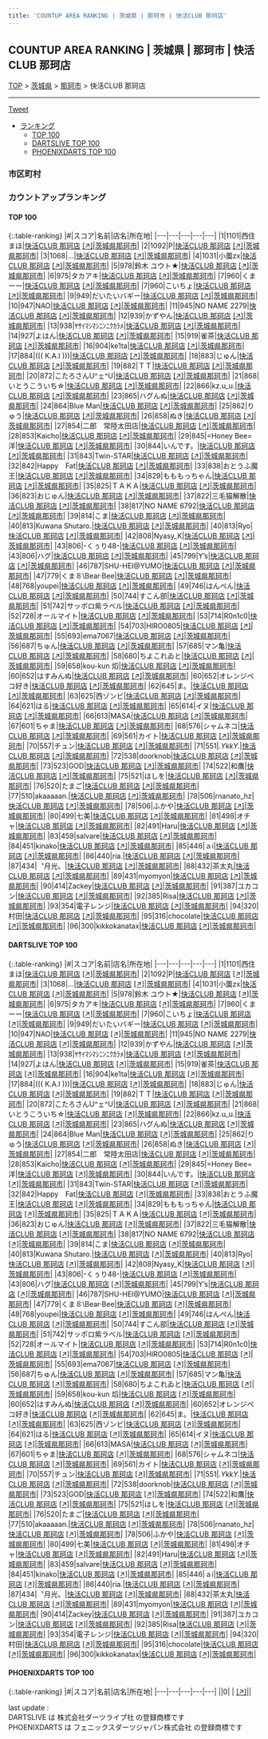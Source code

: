 ```yaml
---
title: 'COUNTUP AREA RANKING | 茨城県 | 那珂市 | 快活CLUB 那珂店'
---
```

## COUNTUP AREA RANKING | 茨城県 | 那珂市 | 快活CLUB 那珂店

[TOP](/darts/rank/) > [茨城県](/darts/rank/茨城県/) > [那珂市](/darts/rank/茨城県/那珂市/) > 快活CLUB 那珂店

___

<a href="https://twitter.com/share?ref_src=twsrc%5Etfw" data-text="COUNTUP AREA RANKING | 茨城県那珂市快活CLUB 那珂店" class="twitter-share-button" data-hashtags="DARTSLIVE,PHOENIXDARTS,darts,ダーツ" data-show-count="false">Tweet</a>

* [ランキング](#カウントアップランキング)
    * [TOP 100](#top-100)
    * [DARTSLIVE TOP 100](#dartslive-top-100)
    * [PHOENIXDARTS TOP 100](#phoenixdarts-top-100)

### 市区町村

<ul>

</ul>

### カウントアップランキング

#### TOP 100



{:.table-ranking}
|#|スコア|名前|店名|所在地|
|---|---|---|---|---|
|1|1101|<span class="rank-name-dl">西住まほ</span>|<a href="/darts/rank/shops/c78b55640899ce0fb21333aee1bd51e4.html">快活CLUB 那珂店</a> <a href="https://search.dartslive.com/jp/shop/c78b55640899ce0fb21333aee1bd51e4">[↗]</a>|<a href="/darts/rank/茨城県/那珂市">茨城県那珂市</a>|
|2|1092|<span class="rank-name-dl">P</span>|<a href="/darts/rank/shops/c78b55640899ce0fb21333aee1bd51e4.html">快活CLUB 那珂店</a> <a href="https://search.dartslive.com/jp/shop/c78b55640899ce0fb21333aee1bd51e4">[↗]</a>|<a href="/darts/rank/茨城県/那珂市">茨城県那珂市</a>|
|3|1068|<span class="rank-name-dl">…</span>|<a href="/darts/rank/shops/c78b55640899ce0fb21333aee1bd51e4.html">快活CLUB 那珂店</a> <a href="https://search.dartslive.com/jp/shop/c78b55640899ce0fb21333aee1bd51e4">[↗]</a>|<a href="/darts/rank/茨城県/那珂市">茨城県那珂市</a>|
|4|1031|<span class="rank-name-dl">小薗zx</span>|<a href="/darts/rank/shops/c78b55640899ce0fb21333aee1bd51e4.html">快活CLUB 那珂店</a> <a href="https://search.dartslive.com/jp/shop/c78b55640899ce0fb21333aee1bd51e4">[↗]</a>|<a href="/darts/rank/茨城県/那珂市">茨城県那珂市</a>|
|5|978|<span class="rank-name-dl">鈴木 ユウト★</span>|<a href="/darts/rank/shops/c78b55640899ce0fb21333aee1bd51e4.html">快活CLUB 那珂店</a> <a href="https://search.dartslive.com/jp/shop/c78b55640899ce0fb21333aee1bd51e4">[↗]</a>|<a href="/darts/rank/茨城県/那珂市">茨城県那珂市</a>|
|6|975|<span class="rank-name-dl">タカアキ</span>|<a href="/darts/rank/shops/c78b55640899ce0fb21333aee1bd51e4.html">快活CLUB 那珂店</a> <a href="https://search.dartslive.com/jp/shop/c78b55640899ce0fb21333aee1bd51e4">[↗]</a>|<a href="/darts/rank/茨城県/那珂市">茨城県那珂市</a>|
|7|960|<span class="rank-name-dl">くまーー</span>|<a href="/darts/rank/shops/c78b55640899ce0fb21333aee1bd51e4.html">快活CLUB 那珂店</a> <a href="https://search.dartslive.com/jp/shop/c78b55640899ce0fb21333aee1bd51e4">[↗]</a>|<a href="/darts/rank/茨城県/那珂市">茨城県那珂市</a>|
|7|960|<span class="rank-name-dl">こいちょ</span>|<a href="/darts/rank/shops/c78b55640899ce0fb21333aee1bd51e4.html">快活CLUB 那珂店</a> <a href="https://search.dartslive.com/jp/shop/c78b55640899ce0fb21333aee1bd51e4">[↗]</a>|<a href="/darts/rank/茨城県/那珂市">茨城県那珂市</a>|
|9|949|<span class="rank-name-dl">だいたいバギー</span>|<a href="/darts/rank/shops/c78b55640899ce0fb21333aee1bd51e4.html">快活CLUB 那珂店</a> <a href="https://search.dartslive.com/jp/shop/c78b55640899ce0fb21333aee1bd51e4">[↗]</a>|<a href="/darts/rank/茨城県/那珂市">茨城県那珂市</a>|
|10|947|<span class="rank-name-dl">NAO</span>|<a href="/darts/rank/shops/c78b55640899ce0fb21333aee1bd51e4.html">快活CLUB 那珂店</a> <a href="https://search.dartslive.com/jp/shop/c78b55640899ce0fb21333aee1bd51e4">[↗]</a>|<a href="/darts/rank/茨城県/那珂市">茨城県那珂市</a>|
|11|945|<span class="rank-name-dl">NO NAME 2279</span>|<a href="/darts/rank/shops/c78b55640899ce0fb21333aee1bd51e4.html">快活CLUB 那珂店</a> <a href="https://search.dartslive.com/jp/shop/c78b55640899ce0fb21333aee1bd51e4">[↗]</a>|<a href="/darts/rank/茨城県/那珂市">茨城県那珂市</a>|
|12|939|<span class="rank-name-dl">かずやん</span>|<a href="/darts/rank/shops/c78b55640899ce0fb21333aee1bd51e4.html">快活CLUB 那珂店</a> <a href="https://search.dartslive.com/jp/shop/c78b55640899ce0fb21333aee1bd51e4">[↗]</a>|<a href="/darts/rank/茨城県/那珂市">茨城県那珂市</a>|
|13|938|<span class="rank-name-dl">ﾔｻｲﾏｼﾏｼﾆﾝﾆｸｶﾗﾒ</span>|<a href="/darts/rank/shops/c78b55640899ce0fb21333aee1bd51e4.html">快活CLUB 那珂店</a> <a href="https://search.dartslive.com/jp/shop/c78b55640899ce0fb21333aee1bd51e4">[↗]</a>|<a href="/darts/rank/茨城県/那珂市">茨城県那珂市</a>|
|14|927|<span class="rank-name-dl">よはん</span>|<a href="/darts/rank/shops/c78b55640899ce0fb21333aee1bd51e4.html">快活CLUB 那珂店</a> <a href="https://search.dartslive.com/jp/shop/c78b55640899ce0fb21333aee1bd51e4">[↗]</a>|<a href="/darts/rank/茨城県/那珂市">茨城県那珂市</a>|
|15|919|<span class="rank-name-dl">雀茶</span>|<a href="/darts/rank/shops/c78b55640899ce0fb21333aee1bd51e4.html">快活CLUB 那珂店</a> <a href="https://search.dartslive.com/jp/shop/c78b55640899ce0fb21333aee1bd51e4">[↗]</a>|<a href="/darts/rank/茨城県/那珂市">茨城県那珂市</a>|
|16|904|<span class="rank-name-dl">ke1ta</span>|<a href="/darts/rank/shops/c78b55640899ce0fb21333aee1bd51e4.html">快活CLUB 那珂店</a> <a href="https://search.dartslive.com/jp/shop/c78b55640899ce0fb21333aee1bd51e4">[↗]</a>|<a href="/darts/rank/茨城県/那珂市">茨城県那珂市</a>|
|17|884|<span class="rank-name-dl">((( K.A.I )))</span>|<a href="/darts/rank/shops/c78b55640899ce0fb21333aee1bd51e4.html">快活CLUB 那珂店</a> <a href="https://search.dartslive.com/jp/shop/c78b55640899ce0fb21333aee1bd51e4">[↗]</a>|<a href="/darts/rank/茨城県/那珂市">茨城県那珂市</a>|
|18|883|<span class="rank-name-dl">じゅん</span>|<a href="/darts/rank/shops/c78b55640899ce0fb21333aee1bd51e4.html">快活CLUB 那珂店</a> <a href="https://search.dartslive.com/jp/shop/c78b55640899ce0fb21333aee1bd51e4">[↗]</a>|<a href="/darts/rank/茨城県/那珂市">茨城県那珂市</a>|
|19|882|<span class="rank-name-dl">ＴＴ</span>|<a href="/darts/rank/shops/c78b55640899ce0fb21333aee1bd51e4.html">快活CLUB 那珂店</a> <a href="https://search.dartslive.com/jp/shop/c78b55640899ce0fb21333aee1bd51e4">[↗]</a>|<a href="/darts/rank/茨城県/那珂市">茨城県那珂市</a>|
|20|872|<span class="rank-name-dl">こたろさんU^ェ^U</span>|<a href="/darts/rank/shops/c78b55640899ce0fb21333aee1bd51e4.html">快活CLUB 那珂店</a> <a href="https://search.dartslive.com/jp/shop/c78b55640899ce0fb21333aee1bd51e4">[↗]</a>|<a href="/darts/rank/茨城県/那珂市">茨城県那珂市</a>|
|21|868|<span class="rank-name-dl">いとうこういち☆</span>|<a href="/darts/rank/shops/c78b55640899ce0fb21333aee1bd51e4.html">快活CLUB 那珂店</a> <a href="https://search.dartslive.com/jp/shop/c78b55640899ce0fb21333aee1bd51e4">[↗]</a>|<a href="/darts/rank/茨城県/那珂市">茨城県那珂市</a>|
|22|866|<span class="rank-name-dl">kz.u_u.</span>|<a href="/darts/rank/shops/c78b55640899ce0fb21333aee1bd51e4.html">快活CLUB 那珂店</a> <a href="https://search.dartslive.com/jp/shop/c78b55640899ce0fb21333aee1bd51e4">[↗]</a>|<a href="/darts/rank/茨城県/那珂市">茨城県那珂市</a>|
|23|865|<span class="rank-name-dl">ハグんぬ</span>|<a href="/darts/rank/shops/c78b55640899ce0fb21333aee1bd51e4.html">快活CLUB 那珂店</a> <a href="https://search.dartslive.com/jp/shop/c78b55640899ce0fb21333aee1bd51e4">[↗]</a>|<a href="/darts/rank/茨城県/那珂市">茨城県那珂市</a>|
|24|864|<span class="rank-name-dl">Blue Man</span>|<a href="/darts/rank/shops/c78b55640899ce0fb21333aee1bd51e4.html">快活CLUB 那珂店</a> <a href="https://search.dartslive.com/jp/shop/c78b55640899ce0fb21333aee1bd51e4">[↗]</a>|<a href="/darts/rank/茨城県/那珂市">茨城県那珂市</a>|
|25|862|<span class="rank-name-dl">りゅう</span>|<a href="/darts/rank/shops/c78b55640899ce0fb21333aee1bd51e4.html">快活CLUB 那珂店</a> <a href="https://search.dartslive.com/jp/shop/c78b55640899ce0fb21333aee1bd51e4">[↗]</a>|<a href="/darts/rank/茨城県/那珂市">茨城県那珂市</a>|
|26|858|<span class="rank-name-dl">ぬき</span>|<a href="/darts/rank/shops/c78b55640899ce0fb21333aee1bd51e4.html">快活CLUB 那珂店</a> <a href="https://search.dartslive.com/jp/shop/c78b55640899ce0fb21333aee1bd51e4">[↗]</a>|<a href="/darts/rank/茨城県/那珂市">茨城県那珂市</a>|
|27|854|<span class="rank-name-dl">二郎　常陸太田店</span>|<a href="/darts/rank/shops/c78b55640899ce0fb21333aee1bd51e4.html">快活CLUB 那珂店</a> <a href="https://search.dartslive.com/jp/shop/c78b55640899ce0fb21333aee1bd51e4">[↗]</a>|<a href="/darts/rank/茨城県/那珂市">茨城県那珂市</a>|
|28|853|<span class="rank-name-dl">Kaicho</span>|<a href="/darts/rank/shops/c78b55640899ce0fb21333aee1bd51e4.html">快活CLUB 那珂店</a> <a href="https://search.dartslive.com/jp/shop/c78b55640899ce0fb21333aee1bd51e4">[↗]</a>|<a href="/darts/rank/茨城県/那珂市">茨城県那珂市</a>|
|29|845|<span class="rank-name-dl">=Honey Bee=洋</span>|<a href="/darts/rank/shops/c78b55640899ce0fb21333aee1bd51e4.html">快活CLUB 那珂店</a> <a href="https://search.dartslive.com/jp/shop/c78b55640899ce0fb21333aee1bd51e4">[↗]</a>|<a href="/darts/rank/茨城県/那珂市">茨城県那珂市</a>|
|30|844|<span class="rank-name-dl">いんです。</span>|<a href="/darts/rank/shops/c78b55640899ce0fb21333aee1bd51e4.html">快活CLUB 那珂店</a> <a href="https://search.dartslive.com/jp/shop/c78b55640899ce0fb21333aee1bd51e4">[↗]</a>|<a href="/darts/rank/茨城県/那珂市">茨城県那珂市</a>|
|31|843|<span class="rank-name-dl">Twin-STAR</span>|<a href="/darts/rank/shops/c78b55640899ce0fb21333aee1bd51e4.html">快活CLUB 那珂店</a> <a href="https://search.dartslive.com/jp/shop/c78b55640899ce0fb21333aee1bd51e4">[↗]</a>|<a href="/darts/rank/茨城県/那珂市">茨城県那珂市</a>|
|32|842|<span class="rank-name-dl">Happy　Fat</span>|<a href="/darts/rank/shops/c78b55640899ce0fb21333aee1bd51e4.html">快活CLUB 那珂店</a> <a href="https://search.dartslive.com/jp/shop/c78b55640899ce0fb21333aee1bd51e4">[↗]</a>|<a href="/darts/rank/茨城県/那珂市">茨城県那珂市</a>|
|33|838|<span class="rank-name-dl">おとうふ魔王</span>|<a href="/darts/rank/shops/c78b55640899ce0fb21333aee1bd51e4.html">快活CLUB 那珂店</a> <a href="https://search.dartslive.com/jp/shop/c78b55640899ce0fb21333aee1bd51e4">[↗]</a>|<a href="/darts/rank/茨城県/那珂市">茨城県那珂市</a>|
|34|829|<span class="rank-name-dl">もももっちゃん</span>|<a href="/darts/rank/shops/c78b55640899ce0fb21333aee1bd51e4.html">快活CLUB 那珂店</a> <a href="https://search.dartslive.com/jp/shop/c78b55640899ce0fb21333aee1bd51e4">[↗]</a>|<a href="/darts/rank/茨城県/那珂市">茨城県那珂市</a>|
|35|825|<span class="rank-name-dl">ＴＡＫＡ</span>|<a href="/darts/rank/shops/c78b55640899ce0fb21333aee1bd51e4.html">快活CLUB 那珂店</a> <a href="https://search.dartslive.com/jp/shop/c78b55640899ce0fb21333aee1bd51e4">[↗]</a>|<a href="/darts/rank/茨城県/那珂市">茨城県那珂市</a>|
|36|823|<span class="rank-name-dl">おじゅん</span>|<a href="/darts/rank/shops/c78b55640899ce0fb21333aee1bd51e4.html">快活CLUB 那珂店</a> <a href="https://search.dartslive.com/jp/shop/c78b55640899ce0fb21333aee1bd51e4">[↗]</a>|<a href="/darts/rank/茨城県/那珂市">茨城県那珂市</a>|
|37|822|<span class="rank-name-dl">三毛猫解散</span>|<a href="/darts/rank/shops/c78b55640899ce0fb21333aee1bd51e4.html">快活CLUB 那珂店</a> <a href="https://search.dartslive.com/jp/shop/c78b55640899ce0fb21333aee1bd51e4">[↗]</a>|<a href="/darts/rank/茨城県/那珂市">茨城県那珂市</a>|
|38|817|<span class="rank-name-dl">NO NAME 6792</span>|<a href="/darts/rank/shops/c78b55640899ce0fb21333aee1bd51e4.html">快活CLUB 那珂店</a> <a href="https://search.dartslive.com/jp/shop/c78b55640899ce0fb21333aee1bd51e4">[↗]</a>|<a href="/darts/rank/茨城県/那珂市">茨城県那珂市</a>|
|39|814|<span class="rank-name-dl">こま</span>|<a href="/darts/rank/shops/c78b55640899ce0fb21333aee1bd51e4.html">快活CLUB 那珂店</a> <a href="https://search.dartslive.com/jp/shop/c78b55640899ce0fb21333aee1bd51e4">[↗]</a>|<a href="/darts/rank/茨城県/那珂市">茨城県那珂市</a>|
|40|813|<span class="rank-name-dl">Kuwana Shutaro.</span>|<a href="/darts/rank/shops/c78b55640899ce0fb21333aee1bd51e4.html">快活CLUB 那珂店</a> <a href="https://search.dartslive.com/jp/shop/c78b55640899ce0fb21333aee1bd51e4">[↗]</a>|<a href="/darts/rank/茨城県/那珂市">茨城県那珂市</a>|
|40|813|<span class="rank-name-dl">Ryo</span>|<a href="/darts/rank/shops/c78b55640899ce0fb21333aee1bd51e4.html">快活CLUB 那珂店</a> <a href="https://search.dartslive.com/jp/shop/c78b55640899ce0fb21333aee1bd51e4">[↗]</a>|<a href="/darts/rank/茨城県/那珂市">茨城県那珂市</a>|
|42|808|<span class="rank-name-dl">Nyasy_K</span>|<a href="/darts/rank/shops/c78b55640899ce0fb21333aee1bd51e4.html">快活CLUB 那珂店</a> <a href="https://search.dartslive.com/jp/shop/c78b55640899ce0fb21333aee1bd51e4">[↗]</a>|<a href="/darts/rank/茨城県/那珂市">茨城県那珂市</a>|
|43|806|<span class="rank-name-dl">-くぅり48-</span>|<a href="/darts/rank/shops/c78b55640899ce0fb21333aee1bd51e4.html">快活CLUB 那珂店</a> <a href="https://search.dartslive.com/jp/shop/c78b55640899ce0fb21333aee1bd51e4">[↗]</a>|<a href="/darts/rank/茨城県/那珂市">茨城県那珂市</a>|
|43|806|<span class="rank-name-dl">ハグ</span>|<a href="/darts/rank/shops/c78b55640899ce0fb21333aee1bd51e4.html">快活CLUB 那珂店</a> <a href="https://search.dartslive.com/jp/shop/c78b55640899ce0fb21333aee1bd51e4">[↗]</a>|<a href="/darts/rank/茨城県/那珂市">茨城県那珂市</a>|
|45|799|<span class="rank-name-dl">Y’s</span>|<a href="/darts/rank/shops/c78b55640899ce0fb21333aee1bd51e4.html">快活CLUB 那珂店</a> <a href="https://search.dartslive.com/jp/shop/c78b55640899ce0fb21333aee1bd51e4">[↗]</a>|<a href="/darts/rank/茨城県/那珂市">茨城県那珂市</a>|
|46|787|<span class="rank-name-dl">SHU-HEI@YUMO</span>|<a href="/darts/rank/shops/c78b55640899ce0fb21333aee1bd51e4.html">快活CLUB 那珂店</a> <a href="https://search.dartslive.com/jp/shop/c78b55640899ce0fb21333aee1bd51e4">[↗]</a>|<a href="/darts/rank/茨城県/那珂市">茨城県那珂市</a>|
|47|779|<span class="rank-name-dl">くま８\Bear·Bee</span>|<a href="/darts/rank/shops/c78b55640899ce0fb21333aee1bd51e4.html">快活CLUB 那珂店</a> <a href="https://search.dartslive.com/jp/shop/c78b55640899ce0fb21333aee1bd51e4">[↗]</a>|<a href="/darts/rank/茨城県/那珂市">茨城県那珂市</a>|
|48|768|<span class="rank-name-dl">youpei</span>|<a href="/darts/rank/shops/c78b55640899ce0fb21333aee1bd51e4.html">快活CLUB 那珂店</a> <a href="https://search.dartslive.com/jp/shop/c78b55640899ce0fb21333aee1bd51e4">[↗]</a>|<a href="/darts/rank/茨城県/那珂市">茨城県那珂市</a>|
|49|746|<span class="rank-name-dl">はんぺん</span>|<a href="/darts/rank/shops/c78b55640899ce0fb21333aee1bd51e4.html">快活CLUB 那珂店</a> <a href="https://search.dartslive.com/jp/shop/c78b55640899ce0fb21333aee1bd51e4">[↗]</a>|<a href="/darts/rank/茨城県/那珂市">茨城県那珂市</a>|
|50|744|<span class="rank-name-dl">すこん部</span>|<a href="/darts/rank/shops/c78b55640899ce0fb21333aee1bd51e4.html">快活CLUB 那珂店</a> <a href="https://search.dartslive.com/jp/shop/c78b55640899ce0fb21333aee1bd51e4">[↗]</a>|<a href="/darts/rank/茨城県/那珂市">茨城県那珂市</a>|
|51|742|<span class="rank-name-dl">サッポロ紫ラベル</span>|<a href="/darts/rank/shops/c78b55640899ce0fb21333aee1bd51e4.html">快活CLUB 那珂店</a> <a href="https://search.dartslive.com/jp/shop/c78b55640899ce0fb21333aee1bd51e4">[↗]</a>|<a href="/darts/rank/茨城県/那珂市">茨城県那珂市</a>|
|52|728|<span class="rank-name-dl">オールマイト</span>|<a href="/darts/rank/shops/c78b55640899ce0fb21333aee1bd51e4.html">快活CLUB 那珂店</a> <a href="https://search.dartslive.com/jp/shop/c78b55640899ce0fb21333aee1bd51e4">[↗]</a>|<a href="/darts/rank/茨城県/那珂市">茨城県那珂市</a>|
|53|714|<span class="rank-name-dl">R0n1c0</span>|<a href="/darts/rank/shops/c78b55640899ce0fb21333aee1bd51e4.html">快活CLUB 那珂店</a> <a href="https://search.dartslive.com/jp/shop/c78b55640899ce0fb21333aee1bd51e4">[↗]</a>|<a href="/darts/rank/茨城県/那珂市">茨城県那珂市</a>|
|54|703|<span class="rank-name-dl">HIRO0805</span>|<a href="/darts/rank/shops/c78b55640899ce0fb21333aee1bd51e4.html">快活CLUB 那珂店</a> <a href="https://search.dartslive.com/jp/shop/c78b55640899ce0fb21333aee1bd51e4">[↗]</a>|<a href="/darts/rank/茨城県/那珂市">茨城県那珂市</a>|
|55|693|<span class="rank-name-dl">ema7067</span>|<a href="/darts/rank/shops/c78b55640899ce0fb21333aee1bd51e4.html">快活CLUB 那珂店</a> <a href="https://search.dartslive.com/jp/shop/c78b55640899ce0fb21333aee1bd51e4">[↗]</a>|<a href="/darts/rank/茨城県/那珂市">茨城県那珂市</a>|
|56|687|<span class="rank-name-dl">ちゅん</span>|<a href="/darts/rank/shops/c78b55640899ce0fb21333aee1bd51e4.html">快活CLUB 那珂店</a> <a href="https://search.dartslive.com/jp/shop/c78b55640899ce0fb21333aee1bd51e4">[↗]</a>|<a href="/darts/rank/茨城県/那珂市">茨城県那珂市</a>|
|57|685|<span class="rank-name-dl">マン亀</span>|<a href="/darts/rank/shops/c78b55640899ce0fb21333aee1bd51e4.html">快活CLUB 那珂店</a> <a href="https://search.dartslive.com/jp/shop/c78b55640899ce0fb21333aee1bd51e4">[↗]</a>|<a href="/darts/rank/茨城県/那珂市">茨城県那珂市</a>|
|58|680|<span class="rank-name-dl">ちよこれゐと</span>|<a href="/darts/rank/shops/c78b55640899ce0fb21333aee1bd51e4.html">快活CLUB 那珂店</a> <a href="https://search.dartslive.com/jp/shop/c78b55640899ce0fb21333aee1bd51e4">[↗]</a>|<a href="/darts/rank/茨城県/那珂市">茨城県那珂市</a>|
|59|658|<span class="rank-name-dl">kou-kun 熖</span>|<a href="/darts/rank/shops/c78b55640899ce0fb21333aee1bd51e4.html">快活CLUB 那珂店</a> <a href="https://search.dartslive.com/jp/shop/c78b55640899ce0fb21333aee1bd51e4">[↗]</a>|<a href="/darts/rank/茨城県/那珂市">茨城県那珂市</a>|
|60|652|<span class="rank-name-dl">はすみんぬ</span>|<a href="/darts/rank/shops/c78b55640899ce0fb21333aee1bd51e4.html">快活CLUB 那珂店</a> <a href="https://search.dartslive.com/jp/shop/c78b55640899ce0fb21333aee1bd51e4">[↗]</a>|<a href="/darts/rank/茨城県/那珂市">茨城県那珂市</a>|
|60|652|<span class="rank-name-dl">オレンジペコ好き</span>|<a href="/darts/rank/shops/c78b55640899ce0fb21333aee1bd51e4.html">快活CLUB 那珂店</a> <a href="https://search.dartslive.com/jp/shop/c78b55640899ce0fb21333aee1bd51e4">[↗]</a>|<a href="/darts/rank/茨城県/那珂市">茨城県那珂市</a>|
|62|645|<span class="rank-name-dl">ま。</span>|<a href="/darts/rank/shops/c78b55640899ce0fb21333aee1bd51e4.html">快活CLUB 那珂店</a> <a href="https://search.dartslive.com/jp/shop/c78b55640899ce0fb21333aee1bd51e4">[↗]</a>|<a href="/darts/rank/茨城県/那珂市">茨城県那珂市</a>|
|63|625|<span class="rank-name-dl">西ゾンビ</span>|<a href="/darts/rank/shops/c78b55640899ce0fb21333aee1bd51e4.html">快活CLUB 那珂店</a> <a href="https://search.dartslive.com/jp/shop/c78b55640899ce0fb21333aee1bd51e4">[↗]</a>|<a href="/darts/rank/茨城県/那珂市">茨城県那珂市</a>|
|64|621|<span class="rank-name-dl">はる</span>|<a href="/darts/rank/shops/c78b55640899ce0fb21333aee1bd51e4.html">快活CLUB 那珂店</a> <a href="https://search.dartslive.com/jp/shop/c78b55640899ce0fb21333aee1bd51e4">[↗]</a>|<a href="/darts/rank/茨城県/那珂市">茨城県那珂市</a>|
|65|614|<span class="rank-name-dl">イヌ</span>|<a href="/darts/rank/shops/c78b55640899ce0fb21333aee1bd51e4.html">快活CLUB 那珂店</a> <a href="https://search.dartslive.com/jp/shop/c78b55640899ce0fb21333aee1bd51e4">[↗]</a>|<a href="/darts/rank/茨城県/那珂市">茨城県那珂市</a>|
|66|613|<span class="rank-name-dl">MASA</span>|<a href="/darts/rank/shops/c78b55640899ce0fb21333aee1bd51e4.html">快活CLUB 那珂店</a> <a href="https://search.dartslive.com/jp/shop/c78b55640899ce0fb21333aee1bd51e4">[↗]</a>|<a href="/darts/rank/茨城県/那珂市">茨城県那珂市</a>|
|67|601|<span class="rank-name-dl">ちゃま</span>|<a href="/darts/rank/shops/c78b55640899ce0fb21333aee1bd51e4.html">快活CLUB 那珂店</a> <a href="https://search.dartslive.com/jp/shop/c78b55640899ce0fb21333aee1bd51e4">[↗]</a>|<a href="/darts/rank/茨城県/那珂市">茨城県那珂市</a>|
|68|576|<span class="rank-name-dl">シャムネコ</span>|<a href="/darts/rank/shops/c78b55640899ce0fb21333aee1bd51e4.html">快活CLUB 那珂店</a> <a href="https://search.dartslive.com/jp/shop/c78b55640899ce0fb21333aee1bd51e4">[↗]</a>|<a href="/darts/rank/茨城県/那珂市">茨城県那珂市</a>|
|69|561|<span class="rank-name-dl">カイト</span>|<a href="/darts/rank/shops/c78b55640899ce0fb21333aee1bd51e4.html">快活CLUB 那珂店</a> <a href="https://search.dartslive.com/jp/shop/c78b55640899ce0fb21333aee1bd51e4">[↗]</a>|<a href="/darts/rank/茨城県/那珂市">茨城県那珂市</a>|
|70|557|<span class="rank-name-dl">チュン</span>|<a href="/darts/rank/shops/c78b55640899ce0fb21333aee1bd51e4.html">快活CLUB 那珂店</a> <a href="https://search.dartslive.com/jp/shop/c78b55640899ce0fb21333aee1bd51e4">[↗]</a>|<a href="/darts/rank/茨城県/那珂市">茨城県那珂市</a>|
|71|551|<span class="rank-name-dl">*.YkkY.*</span>|<a href="/darts/rank/shops/c78b55640899ce0fb21333aee1bd51e4.html">快活CLUB 那珂店</a> <a href="https://search.dartslive.com/jp/shop/c78b55640899ce0fb21333aee1bd51e4">[↗]</a>|<a href="/darts/rank/茨城県/那珂市">茨城県那珂市</a>|
|72|538|<span class="rank-name-dl">doorknob</span>|<a href="/darts/rank/shops/c78b55640899ce0fb21333aee1bd51e4.html">快活CLUB 那珂店</a> <a href="https://search.dartslive.com/jp/shop/c78b55640899ce0fb21333aee1bd51e4">[↗]</a>|<a href="/darts/rank/茨城県/那珂市">茨城県那珂市</a>|
|73|523|<span class="rank-name-dl">GOD</span>|<a href="/darts/rank/shops/c78b55640899ce0fb21333aee1bd51e4.html">快活CLUB 那珂店</a> <a href="https://search.dartslive.com/jp/shop/c78b55640899ce0fb21333aee1bd51e4">[↗]</a>|<a href="/darts/rank/茨城県/那珂市">茨城県那珂市</a>|
|74|522|<span class="rank-name-dl">和鷹</span>|<a href="/darts/rank/shops/c78b55640899ce0fb21333aee1bd51e4.html">快活CLUB 那珂店</a> <a href="https://search.dartslive.com/jp/shop/c78b55640899ce0fb21333aee1bd51e4">[↗]</a>|<a href="/darts/rank/茨城県/那珂市">茨城県那珂市</a>|
|75|521|<span class="rank-name-dl">はしを</span>|<a href="/darts/rank/shops/c78b55640899ce0fb21333aee1bd51e4.html">快活CLUB 那珂店</a> <a href="https://search.dartslive.com/jp/shop/c78b55640899ce0fb21333aee1bd51e4">[↗]</a>|<a href="/darts/rank/茨城県/那珂市">茨城県那珂市</a>|
|76|520|<span class="rank-name-dl">たまご</span>|<a href="/darts/rank/shops/c78b55640899ce0fb21333aee1bd51e4.html">快活CLUB 那珂店</a> <a href="https://search.dartslive.com/jp/shop/c78b55640899ce0fb21333aee1bd51e4">[↗]</a>|<a href="/darts/rank/茨城県/那珂市">茨城県那珂市</a>|
|77|510|<span class="rank-name-dl">akaaaaan.</span>|<a href="/darts/rank/shops/c78b55640899ce0fb21333aee1bd51e4.html">快活CLUB 那珂店</a> <a href="https://search.dartslive.com/jp/shop/c78b55640899ce0fb21333aee1bd51e4">[↗]</a>|<a href="/darts/rank/茨城県/那珂市">茨城県那珂市</a>|
|78|506|<span class="rank-name-dl">rnanato_hz</span>|<a href="/darts/rank/shops/c78b55640899ce0fb21333aee1bd51e4.html">快活CLUB 那珂店</a> <a href="https://search.dartslive.com/jp/shop/c78b55640899ce0fb21333aee1bd51e4">[↗]</a>|<a href="/darts/rank/茨城県/那珂市">茨城県那珂市</a>|
|78|506|<span class="rank-name-dl">ふかや</span>|<a href="/darts/rank/shops/c78b55640899ce0fb21333aee1bd51e4.html">快活CLUB 那珂店</a> <a href="https://search.dartslive.com/jp/shop/c78b55640899ce0fb21333aee1bd51e4">[↗]</a>|<a href="/darts/rank/茨城県/那珂市">茨城県那珂市</a>|
|80|499|<span class="rank-name-dl">七美</span>|<a href="/darts/rank/shops/c78b55640899ce0fb21333aee1bd51e4.html">快活CLUB 那珂店</a> <a href="https://search.dartslive.com/jp/shop/c78b55640899ce0fb21333aee1bd51e4">[↗]</a>|<a href="/darts/rank/茨城県/那珂市">茨城県那珂市</a>|
|81|498|<span class="rank-name-dl">オチャ</span>|<a href="/darts/rank/shops/c78b55640899ce0fb21333aee1bd51e4.html">快活CLUB 那珂店</a> <a href="https://search.dartslive.com/jp/shop/c78b55640899ce0fb21333aee1bd51e4">[↗]</a>|<a href="/darts/rank/茨城県/那珂市">茨城県那珂市</a>|
|82|491|<span class="rank-name-dl">Haru</span>|<a href="/darts/rank/shops/c78b55640899ce0fb21333aee1bd51e4.html">快活CLUB 那珂店</a> <a href="https://search.dartslive.com/jp/shop/c78b55640899ce0fb21333aee1bd51e4">[↗]</a>|<a href="/darts/rank/茨城県/那珂市">茨城県那珂市</a>|
|83|459|<span class="rank-name-dl">salvare</span>|<a href="/darts/rank/shops/c78b55640899ce0fb21333aee1bd51e4.html">快活CLUB 那珂店</a> <a href="https://search.dartslive.com/jp/shop/c78b55640899ce0fb21333aee1bd51e4">[↗]</a>|<a href="/darts/rank/茨城県/那珂市">茨城県那珂市</a>|
|84|451|<span class="rank-name-dl">kinako</span>|<a href="/darts/rank/shops/c78b55640899ce0fb21333aee1bd51e4.html">快活CLUB 那珂店</a> <a href="https://search.dartslive.com/jp/shop/c78b55640899ce0fb21333aee1bd51e4">[↗]</a>|<a href="/darts/rank/茨城県/那珂市">茨城県那珂市</a>|
|85|446|<span class="rank-name-dl">ａi</span>|<a href="/darts/rank/shops/c78b55640899ce0fb21333aee1bd51e4.html">快活CLUB 那珂店</a> <a href="https://search.dartslive.com/jp/shop/c78b55640899ce0fb21333aee1bd51e4">[↗]</a>|<a href="/darts/rank/茨城県/那珂市">茨城県那珂市</a>|
|86|440|<span class="rank-name-dl">ria.</span>|<a href="/darts/rank/shops/c78b55640899ce0fb21333aee1bd51e4.html">快活CLUB 那珂店</a> <a href="https://search.dartslive.com/jp/shop/c78b55640899ce0fb21333aee1bd51e4">[↗]</a>|<a href="/darts/rank/茨城県/那珂市">茨城県那珂市</a>|
|87|434|<span class="rank-name-dl">〝月光〟</span>|<a href="/darts/rank/shops/c78b55640899ce0fb21333aee1bd51e4.html">快活CLUB 那珂店</a> <a href="https://search.dartslive.com/jp/shop/c78b55640899ce0fb21333aee1bd51e4">[↗]</a>|<a href="/darts/rank/茨城県/那珂市">茨城県那珂市</a>|
|88|432|<span class="rank-name-dl">茶太丸</span>|<a href="/darts/rank/shops/c78b55640899ce0fb21333aee1bd51e4.html">快活CLUB 那珂店</a> <a href="https://search.dartslive.com/jp/shop/c78b55640899ce0fb21333aee1bd51e4">[↗]</a>|<a href="/darts/rank/茨城県/那珂市">茨城県那珂市</a>|
|89|431|<span class="rank-name-dl">myomyon</span>|<a href="/darts/rank/shops/c78b55640899ce0fb21333aee1bd51e4.html">快活CLUB 那珂店</a> <a href="https://search.dartslive.com/jp/shop/c78b55640899ce0fb21333aee1bd51e4">[↗]</a>|<a href="/darts/rank/茨城県/那珂市">茨城県那珂市</a>|
|90|414|<span class="rank-name-dl">Zackey</span>|<a href="/darts/rank/shops/c78b55640899ce0fb21333aee1bd51e4.html">快活CLUB 那珂店</a> <a href="https://search.dartslive.com/jp/shop/c78b55640899ce0fb21333aee1bd51e4">[↗]</a>|<a href="/darts/rank/茨城県/那珂市">茨城県那珂市</a>|
|91|387|<span class="rank-name-dl">ユカコン</span>|<a href="/darts/rank/shops/c78b55640899ce0fb21333aee1bd51e4.html">快活CLUB 那珂店</a> <a href="https://search.dartslive.com/jp/shop/c78b55640899ce0fb21333aee1bd51e4">[↗]</a>|<a href="/darts/rank/茨城県/那珂市">茨城県那珂市</a>|
|92|385|<span class="rank-name-dl">Risa</span>|<a href="/darts/rank/shops/c78b55640899ce0fb21333aee1bd51e4.html">快活CLUB 那珂店</a> <a href="https://search.dartslive.com/jp/shop/c78b55640899ce0fb21333aee1bd51e4">[↗]</a>|<a href="/darts/rank/茨城県/那珂市">茨城県那珂市</a>|
|93|354|<span class="rank-name-dl">電子レンジ</span>|<a href="/darts/rank/shops/c78b55640899ce0fb21333aee1bd51e4.html">快活CLUB 那珂店</a> <a href="https://search.dartslive.com/jp/shop/c78b55640899ce0fb21333aee1bd51e4">[↗]</a>|<a href="/darts/rank/茨城県/那珂市">茨城県那珂市</a>|
|94|320|<span class="rank-name-dl">村田</span>|<a href="/darts/rank/shops/c78b55640899ce0fb21333aee1bd51e4.html">快活CLUB 那珂店</a> <a href="https://search.dartslive.com/jp/shop/c78b55640899ce0fb21333aee1bd51e4">[↗]</a>|<a href="/darts/rank/茨城県/那珂市">茨城県那珂市</a>|
|95|316|<span class="rank-name-dl">chocolate</span>|<a href="/darts/rank/shops/c78b55640899ce0fb21333aee1bd51e4.html">快活CLUB 那珂店</a> <a href="https://search.dartslive.com/jp/shop/c78b55640899ce0fb21333aee1bd51e4">[↗]</a>|<a href="/darts/rank/茨城県/那珂市">茨城県那珂市</a>|
|96|300|<span class="rank-name-dl">kikkokanatax</span>|<a href="/darts/rank/shops/c78b55640899ce0fb21333aee1bd51e4.html">快活CLUB 那珂店</a> <a href="https://search.dartslive.com/jp/shop/c78b55640899ce0fb21333aee1bd51e4">[↗]</a>|<a href="/darts/rank/茨城県/那珂市">茨城県那珂市</a>|


#### DARTSLIVE TOP 100



{:.table-ranking}
|#|スコア|名前|店名|所在地|
|---|---|---|---|---|
|1|1101|<span class="rank-name-dl">西住まほ</span>|<a href="/darts/rank/shops/c78b55640899ce0fb21333aee1bd51e4.html">快活CLUB 那珂店</a> <a href="https://search.dartslive.com/jp/shop/c78b55640899ce0fb21333aee1bd51e4">[↗]</a>|<a href="/darts/rank/茨城県/那珂市">茨城県那珂市</a>|
|2|1092|<span class="rank-name-dl">P</span>|<a href="/darts/rank/shops/c78b55640899ce0fb21333aee1bd51e4.html">快活CLUB 那珂店</a> <a href="https://search.dartslive.com/jp/shop/c78b55640899ce0fb21333aee1bd51e4">[↗]</a>|<a href="/darts/rank/茨城県/那珂市">茨城県那珂市</a>|
|3|1068|<span class="rank-name-dl">…</span>|<a href="/darts/rank/shops/c78b55640899ce0fb21333aee1bd51e4.html">快活CLUB 那珂店</a> <a href="https://search.dartslive.com/jp/shop/c78b55640899ce0fb21333aee1bd51e4">[↗]</a>|<a href="/darts/rank/茨城県/那珂市">茨城県那珂市</a>|
|4|1031|<span class="rank-name-dl">小薗zx</span>|<a href="/darts/rank/shops/c78b55640899ce0fb21333aee1bd51e4.html">快活CLUB 那珂店</a> <a href="https://search.dartslive.com/jp/shop/c78b55640899ce0fb21333aee1bd51e4">[↗]</a>|<a href="/darts/rank/茨城県/那珂市">茨城県那珂市</a>|
|5|978|<span class="rank-name-dl">鈴木 ユウト★</span>|<a href="/darts/rank/shops/c78b55640899ce0fb21333aee1bd51e4.html">快活CLUB 那珂店</a> <a href="https://search.dartslive.com/jp/shop/c78b55640899ce0fb21333aee1bd51e4">[↗]</a>|<a href="/darts/rank/茨城県/那珂市">茨城県那珂市</a>|
|6|975|<span class="rank-name-dl">タカアキ</span>|<a href="/darts/rank/shops/c78b55640899ce0fb21333aee1bd51e4.html">快活CLUB 那珂店</a> <a href="https://search.dartslive.com/jp/shop/c78b55640899ce0fb21333aee1bd51e4">[↗]</a>|<a href="/darts/rank/茨城県/那珂市">茨城県那珂市</a>|
|7|960|<span class="rank-name-dl">くまーー</span>|<a href="/darts/rank/shops/c78b55640899ce0fb21333aee1bd51e4.html">快活CLUB 那珂店</a> <a href="https://search.dartslive.com/jp/shop/c78b55640899ce0fb21333aee1bd51e4">[↗]</a>|<a href="/darts/rank/茨城県/那珂市">茨城県那珂市</a>|
|7|960|<span class="rank-name-dl">こいちょ</span>|<a href="/darts/rank/shops/c78b55640899ce0fb21333aee1bd51e4.html">快活CLUB 那珂店</a> <a href="https://search.dartslive.com/jp/shop/c78b55640899ce0fb21333aee1bd51e4">[↗]</a>|<a href="/darts/rank/茨城県/那珂市">茨城県那珂市</a>|
|9|949|<span class="rank-name-dl">だいたいバギー</span>|<a href="/darts/rank/shops/c78b55640899ce0fb21333aee1bd51e4.html">快活CLUB 那珂店</a> <a href="https://search.dartslive.com/jp/shop/c78b55640899ce0fb21333aee1bd51e4">[↗]</a>|<a href="/darts/rank/茨城県/那珂市">茨城県那珂市</a>|
|10|947|<span class="rank-name-dl">NAO</span>|<a href="/darts/rank/shops/c78b55640899ce0fb21333aee1bd51e4.html">快活CLUB 那珂店</a> <a href="https://search.dartslive.com/jp/shop/c78b55640899ce0fb21333aee1bd51e4">[↗]</a>|<a href="/darts/rank/茨城県/那珂市">茨城県那珂市</a>|
|11|945|<span class="rank-name-dl">NO NAME 2279</span>|<a href="/darts/rank/shops/c78b55640899ce0fb21333aee1bd51e4.html">快活CLUB 那珂店</a> <a href="https://search.dartslive.com/jp/shop/c78b55640899ce0fb21333aee1bd51e4">[↗]</a>|<a href="/darts/rank/茨城県/那珂市">茨城県那珂市</a>|
|12|939|<span class="rank-name-dl">かずやん</span>|<a href="/darts/rank/shops/c78b55640899ce0fb21333aee1bd51e4.html">快活CLUB 那珂店</a> <a href="https://search.dartslive.com/jp/shop/c78b55640899ce0fb21333aee1bd51e4">[↗]</a>|<a href="/darts/rank/茨城県/那珂市">茨城県那珂市</a>|
|13|938|<span class="rank-name-dl">ﾔｻｲﾏｼﾏｼﾆﾝﾆｸｶﾗﾒ</span>|<a href="/darts/rank/shops/c78b55640899ce0fb21333aee1bd51e4.html">快活CLUB 那珂店</a> <a href="https://search.dartslive.com/jp/shop/c78b55640899ce0fb21333aee1bd51e4">[↗]</a>|<a href="/darts/rank/茨城県/那珂市">茨城県那珂市</a>|
|14|927|<span class="rank-name-dl">よはん</span>|<a href="/darts/rank/shops/c78b55640899ce0fb21333aee1bd51e4.html">快活CLUB 那珂店</a> <a href="https://search.dartslive.com/jp/shop/c78b55640899ce0fb21333aee1bd51e4">[↗]</a>|<a href="/darts/rank/茨城県/那珂市">茨城県那珂市</a>|
|15|919|<span class="rank-name-dl">雀茶</span>|<a href="/darts/rank/shops/c78b55640899ce0fb21333aee1bd51e4.html">快活CLUB 那珂店</a> <a href="https://search.dartslive.com/jp/shop/c78b55640899ce0fb21333aee1bd51e4">[↗]</a>|<a href="/darts/rank/茨城県/那珂市">茨城県那珂市</a>|
|16|904|<span class="rank-name-dl">ke1ta</span>|<a href="/darts/rank/shops/c78b55640899ce0fb21333aee1bd51e4.html">快活CLUB 那珂店</a> <a href="https://search.dartslive.com/jp/shop/c78b55640899ce0fb21333aee1bd51e4">[↗]</a>|<a href="/darts/rank/茨城県/那珂市">茨城県那珂市</a>|
|17|884|<span class="rank-name-dl">((( K.A.I )))</span>|<a href="/darts/rank/shops/c78b55640899ce0fb21333aee1bd51e4.html">快活CLUB 那珂店</a> <a href="https://search.dartslive.com/jp/shop/c78b55640899ce0fb21333aee1bd51e4">[↗]</a>|<a href="/darts/rank/茨城県/那珂市">茨城県那珂市</a>|
|18|883|<span class="rank-name-dl">じゅん</span>|<a href="/darts/rank/shops/c78b55640899ce0fb21333aee1bd51e4.html">快活CLUB 那珂店</a> <a href="https://search.dartslive.com/jp/shop/c78b55640899ce0fb21333aee1bd51e4">[↗]</a>|<a href="/darts/rank/茨城県/那珂市">茨城県那珂市</a>|
|19|882|<span class="rank-name-dl">ＴＴ</span>|<a href="/darts/rank/shops/c78b55640899ce0fb21333aee1bd51e4.html">快活CLUB 那珂店</a> <a href="https://search.dartslive.com/jp/shop/c78b55640899ce0fb21333aee1bd51e4">[↗]</a>|<a href="/darts/rank/茨城県/那珂市">茨城県那珂市</a>|
|20|872|<span class="rank-name-dl">こたろさんU^ェ^U</span>|<a href="/darts/rank/shops/c78b55640899ce0fb21333aee1bd51e4.html">快活CLUB 那珂店</a> <a href="https://search.dartslive.com/jp/shop/c78b55640899ce0fb21333aee1bd51e4">[↗]</a>|<a href="/darts/rank/茨城県/那珂市">茨城県那珂市</a>|
|21|868|<span class="rank-name-dl">いとうこういち☆</span>|<a href="/darts/rank/shops/c78b55640899ce0fb21333aee1bd51e4.html">快活CLUB 那珂店</a> <a href="https://search.dartslive.com/jp/shop/c78b55640899ce0fb21333aee1bd51e4">[↗]</a>|<a href="/darts/rank/茨城県/那珂市">茨城県那珂市</a>|
|22|866|<span class="rank-name-dl">kz.u_u.</span>|<a href="/darts/rank/shops/c78b55640899ce0fb21333aee1bd51e4.html">快活CLUB 那珂店</a> <a href="https://search.dartslive.com/jp/shop/c78b55640899ce0fb21333aee1bd51e4">[↗]</a>|<a href="/darts/rank/茨城県/那珂市">茨城県那珂市</a>|
|23|865|<span class="rank-name-dl">ハグんぬ</span>|<a href="/darts/rank/shops/c78b55640899ce0fb21333aee1bd51e4.html">快活CLUB 那珂店</a> <a href="https://search.dartslive.com/jp/shop/c78b55640899ce0fb21333aee1bd51e4">[↗]</a>|<a href="/darts/rank/茨城県/那珂市">茨城県那珂市</a>|
|24|864|<span class="rank-name-dl">Blue Man</span>|<a href="/darts/rank/shops/c78b55640899ce0fb21333aee1bd51e4.html">快活CLUB 那珂店</a> <a href="https://search.dartslive.com/jp/shop/c78b55640899ce0fb21333aee1bd51e4">[↗]</a>|<a href="/darts/rank/茨城県/那珂市">茨城県那珂市</a>|
|25|862|<span class="rank-name-dl">りゅう</span>|<a href="/darts/rank/shops/c78b55640899ce0fb21333aee1bd51e4.html">快活CLUB 那珂店</a> <a href="https://search.dartslive.com/jp/shop/c78b55640899ce0fb21333aee1bd51e4">[↗]</a>|<a href="/darts/rank/茨城県/那珂市">茨城県那珂市</a>|
|26|858|<span class="rank-name-dl">ぬき</span>|<a href="/darts/rank/shops/c78b55640899ce0fb21333aee1bd51e4.html">快活CLUB 那珂店</a> <a href="https://search.dartslive.com/jp/shop/c78b55640899ce0fb21333aee1bd51e4">[↗]</a>|<a href="/darts/rank/茨城県/那珂市">茨城県那珂市</a>|
|27|854|<span class="rank-name-dl">二郎　常陸太田店</span>|<a href="/darts/rank/shops/c78b55640899ce0fb21333aee1bd51e4.html">快活CLUB 那珂店</a> <a href="https://search.dartslive.com/jp/shop/c78b55640899ce0fb21333aee1bd51e4">[↗]</a>|<a href="/darts/rank/茨城県/那珂市">茨城県那珂市</a>|
|28|853|<span class="rank-name-dl">Kaicho</span>|<a href="/darts/rank/shops/c78b55640899ce0fb21333aee1bd51e4.html">快活CLUB 那珂店</a> <a href="https://search.dartslive.com/jp/shop/c78b55640899ce0fb21333aee1bd51e4">[↗]</a>|<a href="/darts/rank/茨城県/那珂市">茨城県那珂市</a>|
|29|845|<span class="rank-name-dl">=Honey Bee=洋</span>|<a href="/darts/rank/shops/c78b55640899ce0fb21333aee1bd51e4.html">快活CLUB 那珂店</a> <a href="https://search.dartslive.com/jp/shop/c78b55640899ce0fb21333aee1bd51e4">[↗]</a>|<a href="/darts/rank/茨城県/那珂市">茨城県那珂市</a>|
|30|844|<span class="rank-name-dl">いんです。</span>|<a href="/darts/rank/shops/c78b55640899ce0fb21333aee1bd51e4.html">快活CLUB 那珂店</a> <a href="https://search.dartslive.com/jp/shop/c78b55640899ce0fb21333aee1bd51e4">[↗]</a>|<a href="/darts/rank/茨城県/那珂市">茨城県那珂市</a>|
|31|843|<span class="rank-name-dl">Twin-STAR</span>|<a href="/darts/rank/shops/c78b55640899ce0fb21333aee1bd51e4.html">快活CLUB 那珂店</a> <a href="https://search.dartslive.com/jp/shop/c78b55640899ce0fb21333aee1bd51e4">[↗]</a>|<a href="/darts/rank/茨城県/那珂市">茨城県那珂市</a>|
|32|842|<span class="rank-name-dl">Happy　Fat</span>|<a href="/darts/rank/shops/c78b55640899ce0fb21333aee1bd51e4.html">快活CLUB 那珂店</a> <a href="https://search.dartslive.com/jp/shop/c78b55640899ce0fb21333aee1bd51e4">[↗]</a>|<a href="/darts/rank/茨城県/那珂市">茨城県那珂市</a>|
|33|838|<span class="rank-name-dl">おとうふ魔王</span>|<a href="/darts/rank/shops/c78b55640899ce0fb21333aee1bd51e4.html">快活CLUB 那珂店</a> <a href="https://search.dartslive.com/jp/shop/c78b55640899ce0fb21333aee1bd51e4">[↗]</a>|<a href="/darts/rank/茨城県/那珂市">茨城県那珂市</a>|
|34|829|<span class="rank-name-dl">もももっちゃん</span>|<a href="/darts/rank/shops/c78b55640899ce0fb21333aee1bd51e4.html">快活CLUB 那珂店</a> <a href="https://search.dartslive.com/jp/shop/c78b55640899ce0fb21333aee1bd51e4">[↗]</a>|<a href="/darts/rank/茨城県/那珂市">茨城県那珂市</a>|
|35|825|<span class="rank-name-dl">ＴＡＫＡ</span>|<a href="/darts/rank/shops/c78b55640899ce0fb21333aee1bd51e4.html">快活CLUB 那珂店</a> <a href="https://search.dartslive.com/jp/shop/c78b55640899ce0fb21333aee1bd51e4">[↗]</a>|<a href="/darts/rank/茨城県/那珂市">茨城県那珂市</a>|
|36|823|<span class="rank-name-dl">おじゅん</span>|<a href="/darts/rank/shops/c78b55640899ce0fb21333aee1bd51e4.html">快活CLUB 那珂店</a> <a href="https://search.dartslive.com/jp/shop/c78b55640899ce0fb21333aee1bd51e4">[↗]</a>|<a href="/darts/rank/茨城県/那珂市">茨城県那珂市</a>|
|37|822|<span class="rank-name-dl">三毛猫解散</span>|<a href="/darts/rank/shops/c78b55640899ce0fb21333aee1bd51e4.html">快活CLUB 那珂店</a> <a href="https://search.dartslive.com/jp/shop/c78b55640899ce0fb21333aee1bd51e4">[↗]</a>|<a href="/darts/rank/茨城県/那珂市">茨城県那珂市</a>|
|38|817|<span class="rank-name-dl">NO NAME 6792</span>|<a href="/darts/rank/shops/c78b55640899ce0fb21333aee1bd51e4.html">快活CLUB 那珂店</a> <a href="https://search.dartslive.com/jp/shop/c78b55640899ce0fb21333aee1bd51e4">[↗]</a>|<a href="/darts/rank/茨城県/那珂市">茨城県那珂市</a>|
|39|814|<span class="rank-name-dl">こま</span>|<a href="/darts/rank/shops/c78b55640899ce0fb21333aee1bd51e4.html">快活CLUB 那珂店</a> <a href="https://search.dartslive.com/jp/shop/c78b55640899ce0fb21333aee1bd51e4">[↗]</a>|<a href="/darts/rank/茨城県/那珂市">茨城県那珂市</a>|
|40|813|<span class="rank-name-dl">Kuwana Shutaro.</span>|<a href="/darts/rank/shops/c78b55640899ce0fb21333aee1bd51e4.html">快活CLUB 那珂店</a> <a href="https://search.dartslive.com/jp/shop/c78b55640899ce0fb21333aee1bd51e4">[↗]</a>|<a href="/darts/rank/茨城県/那珂市">茨城県那珂市</a>|
|40|813|<span class="rank-name-dl">Ryo</span>|<a href="/darts/rank/shops/c78b55640899ce0fb21333aee1bd51e4.html">快活CLUB 那珂店</a> <a href="https://search.dartslive.com/jp/shop/c78b55640899ce0fb21333aee1bd51e4">[↗]</a>|<a href="/darts/rank/茨城県/那珂市">茨城県那珂市</a>|
|42|808|<span class="rank-name-dl">Nyasy_K</span>|<a href="/darts/rank/shops/c78b55640899ce0fb21333aee1bd51e4.html">快活CLUB 那珂店</a> <a href="https://search.dartslive.com/jp/shop/c78b55640899ce0fb21333aee1bd51e4">[↗]</a>|<a href="/darts/rank/茨城県/那珂市">茨城県那珂市</a>|
|43|806|<span class="rank-name-dl">-くぅり48-</span>|<a href="/darts/rank/shops/c78b55640899ce0fb21333aee1bd51e4.html">快活CLUB 那珂店</a> <a href="https://search.dartslive.com/jp/shop/c78b55640899ce0fb21333aee1bd51e4">[↗]</a>|<a href="/darts/rank/茨城県/那珂市">茨城県那珂市</a>|
|43|806|<span class="rank-name-dl">ハグ</span>|<a href="/darts/rank/shops/c78b55640899ce0fb21333aee1bd51e4.html">快活CLUB 那珂店</a> <a href="https://search.dartslive.com/jp/shop/c78b55640899ce0fb21333aee1bd51e4">[↗]</a>|<a href="/darts/rank/茨城県/那珂市">茨城県那珂市</a>|
|45|799|<span class="rank-name-dl">Y’s</span>|<a href="/darts/rank/shops/c78b55640899ce0fb21333aee1bd51e4.html">快活CLUB 那珂店</a> <a href="https://search.dartslive.com/jp/shop/c78b55640899ce0fb21333aee1bd51e4">[↗]</a>|<a href="/darts/rank/茨城県/那珂市">茨城県那珂市</a>|
|46|787|<span class="rank-name-dl">SHU-HEI@YUMO</span>|<a href="/darts/rank/shops/c78b55640899ce0fb21333aee1bd51e4.html">快活CLUB 那珂店</a> <a href="https://search.dartslive.com/jp/shop/c78b55640899ce0fb21333aee1bd51e4">[↗]</a>|<a href="/darts/rank/茨城県/那珂市">茨城県那珂市</a>|
|47|779|<span class="rank-name-dl">くま８\Bear·Bee</span>|<a href="/darts/rank/shops/c78b55640899ce0fb21333aee1bd51e4.html">快活CLUB 那珂店</a> <a href="https://search.dartslive.com/jp/shop/c78b55640899ce0fb21333aee1bd51e4">[↗]</a>|<a href="/darts/rank/茨城県/那珂市">茨城県那珂市</a>|
|48|768|<span class="rank-name-dl">youpei</span>|<a href="/darts/rank/shops/c78b55640899ce0fb21333aee1bd51e4.html">快活CLUB 那珂店</a> <a href="https://search.dartslive.com/jp/shop/c78b55640899ce0fb21333aee1bd51e4">[↗]</a>|<a href="/darts/rank/茨城県/那珂市">茨城県那珂市</a>|
|49|746|<span class="rank-name-dl">はんぺん</span>|<a href="/darts/rank/shops/c78b55640899ce0fb21333aee1bd51e4.html">快活CLUB 那珂店</a> <a href="https://search.dartslive.com/jp/shop/c78b55640899ce0fb21333aee1bd51e4">[↗]</a>|<a href="/darts/rank/茨城県/那珂市">茨城県那珂市</a>|
|50|744|<span class="rank-name-dl">すこん部</span>|<a href="/darts/rank/shops/c78b55640899ce0fb21333aee1bd51e4.html">快活CLUB 那珂店</a> <a href="https://search.dartslive.com/jp/shop/c78b55640899ce0fb21333aee1bd51e4">[↗]</a>|<a href="/darts/rank/茨城県/那珂市">茨城県那珂市</a>|
|51|742|<span class="rank-name-dl">サッポロ紫ラベル</span>|<a href="/darts/rank/shops/c78b55640899ce0fb21333aee1bd51e4.html">快活CLUB 那珂店</a> <a href="https://search.dartslive.com/jp/shop/c78b55640899ce0fb21333aee1bd51e4">[↗]</a>|<a href="/darts/rank/茨城県/那珂市">茨城県那珂市</a>|
|52|728|<span class="rank-name-dl">オールマイト</span>|<a href="/darts/rank/shops/c78b55640899ce0fb21333aee1bd51e4.html">快活CLUB 那珂店</a> <a href="https://search.dartslive.com/jp/shop/c78b55640899ce0fb21333aee1bd51e4">[↗]</a>|<a href="/darts/rank/茨城県/那珂市">茨城県那珂市</a>|
|53|714|<span class="rank-name-dl">R0n1c0</span>|<a href="/darts/rank/shops/c78b55640899ce0fb21333aee1bd51e4.html">快活CLUB 那珂店</a> <a href="https://search.dartslive.com/jp/shop/c78b55640899ce0fb21333aee1bd51e4">[↗]</a>|<a href="/darts/rank/茨城県/那珂市">茨城県那珂市</a>|
|54|703|<span class="rank-name-dl">HIRO0805</span>|<a href="/darts/rank/shops/c78b55640899ce0fb21333aee1bd51e4.html">快活CLUB 那珂店</a> <a href="https://search.dartslive.com/jp/shop/c78b55640899ce0fb21333aee1bd51e4">[↗]</a>|<a href="/darts/rank/茨城県/那珂市">茨城県那珂市</a>|
|55|693|<span class="rank-name-dl">ema7067</span>|<a href="/darts/rank/shops/c78b55640899ce0fb21333aee1bd51e4.html">快活CLUB 那珂店</a> <a href="https://search.dartslive.com/jp/shop/c78b55640899ce0fb21333aee1bd51e4">[↗]</a>|<a href="/darts/rank/茨城県/那珂市">茨城県那珂市</a>|
|56|687|<span class="rank-name-dl">ちゅん</span>|<a href="/darts/rank/shops/c78b55640899ce0fb21333aee1bd51e4.html">快活CLUB 那珂店</a> <a href="https://search.dartslive.com/jp/shop/c78b55640899ce0fb21333aee1bd51e4">[↗]</a>|<a href="/darts/rank/茨城県/那珂市">茨城県那珂市</a>|
|57|685|<span class="rank-name-dl">マン亀</span>|<a href="/darts/rank/shops/c78b55640899ce0fb21333aee1bd51e4.html">快活CLUB 那珂店</a> <a href="https://search.dartslive.com/jp/shop/c78b55640899ce0fb21333aee1bd51e4">[↗]</a>|<a href="/darts/rank/茨城県/那珂市">茨城県那珂市</a>|
|58|680|<span class="rank-name-dl">ちよこれゐと</span>|<a href="/darts/rank/shops/c78b55640899ce0fb21333aee1bd51e4.html">快活CLUB 那珂店</a> <a href="https://search.dartslive.com/jp/shop/c78b55640899ce0fb21333aee1bd51e4">[↗]</a>|<a href="/darts/rank/茨城県/那珂市">茨城県那珂市</a>|
|59|658|<span class="rank-name-dl">kou-kun 熖</span>|<a href="/darts/rank/shops/c78b55640899ce0fb21333aee1bd51e4.html">快活CLUB 那珂店</a> <a href="https://search.dartslive.com/jp/shop/c78b55640899ce0fb21333aee1bd51e4">[↗]</a>|<a href="/darts/rank/茨城県/那珂市">茨城県那珂市</a>|
|60|652|<span class="rank-name-dl">はすみんぬ</span>|<a href="/darts/rank/shops/c78b55640899ce0fb21333aee1bd51e4.html">快活CLUB 那珂店</a> <a href="https://search.dartslive.com/jp/shop/c78b55640899ce0fb21333aee1bd51e4">[↗]</a>|<a href="/darts/rank/茨城県/那珂市">茨城県那珂市</a>|
|60|652|<span class="rank-name-dl">オレンジペコ好き</span>|<a href="/darts/rank/shops/c78b55640899ce0fb21333aee1bd51e4.html">快活CLUB 那珂店</a> <a href="https://search.dartslive.com/jp/shop/c78b55640899ce0fb21333aee1bd51e4">[↗]</a>|<a href="/darts/rank/茨城県/那珂市">茨城県那珂市</a>|
|62|645|<span class="rank-name-dl">ま。</span>|<a href="/darts/rank/shops/c78b55640899ce0fb21333aee1bd51e4.html">快活CLUB 那珂店</a> <a href="https://search.dartslive.com/jp/shop/c78b55640899ce0fb21333aee1bd51e4">[↗]</a>|<a href="/darts/rank/茨城県/那珂市">茨城県那珂市</a>|
|63|625|<span class="rank-name-dl">西ゾンビ</span>|<a href="/darts/rank/shops/c78b55640899ce0fb21333aee1bd51e4.html">快活CLUB 那珂店</a> <a href="https://search.dartslive.com/jp/shop/c78b55640899ce0fb21333aee1bd51e4">[↗]</a>|<a href="/darts/rank/茨城県/那珂市">茨城県那珂市</a>|
|64|621|<span class="rank-name-dl">はる</span>|<a href="/darts/rank/shops/c78b55640899ce0fb21333aee1bd51e4.html">快活CLUB 那珂店</a> <a href="https://search.dartslive.com/jp/shop/c78b55640899ce0fb21333aee1bd51e4">[↗]</a>|<a href="/darts/rank/茨城県/那珂市">茨城県那珂市</a>|
|65|614|<span class="rank-name-dl">イヌ</span>|<a href="/darts/rank/shops/c78b55640899ce0fb21333aee1bd51e4.html">快活CLUB 那珂店</a> <a href="https://search.dartslive.com/jp/shop/c78b55640899ce0fb21333aee1bd51e4">[↗]</a>|<a href="/darts/rank/茨城県/那珂市">茨城県那珂市</a>|
|66|613|<span class="rank-name-dl">MASA</span>|<a href="/darts/rank/shops/c78b55640899ce0fb21333aee1bd51e4.html">快活CLUB 那珂店</a> <a href="https://search.dartslive.com/jp/shop/c78b55640899ce0fb21333aee1bd51e4">[↗]</a>|<a href="/darts/rank/茨城県/那珂市">茨城県那珂市</a>|
|67|601|<span class="rank-name-dl">ちゃま</span>|<a href="/darts/rank/shops/c78b55640899ce0fb21333aee1bd51e4.html">快活CLUB 那珂店</a> <a href="https://search.dartslive.com/jp/shop/c78b55640899ce0fb21333aee1bd51e4">[↗]</a>|<a href="/darts/rank/茨城県/那珂市">茨城県那珂市</a>|
|68|576|<span class="rank-name-dl">シャムネコ</span>|<a href="/darts/rank/shops/c78b55640899ce0fb21333aee1bd51e4.html">快活CLUB 那珂店</a> <a href="https://search.dartslive.com/jp/shop/c78b55640899ce0fb21333aee1bd51e4">[↗]</a>|<a href="/darts/rank/茨城県/那珂市">茨城県那珂市</a>|
|69|561|<span class="rank-name-dl">カイト</span>|<a href="/darts/rank/shops/c78b55640899ce0fb21333aee1bd51e4.html">快活CLUB 那珂店</a> <a href="https://search.dartslive.com/jp/shop/c78b55640899ce0fb21333aee1bd51e4">[↗]</a>|<a href="/darts/rank/茨城県/那珂市">茨城県那珂市</a>|
|70|557|<span class="rank-name-dl">チュン</span>|<a href="/darts/rank/shops/c78b55640899ce0fb21333aee1bd51e4.html">快活CLUB 那珂店</a> <a href="https://search.dartslive.com/jp/shop/c78b55640899ce0fb21333aee1bd51e4">[↗]</a>|<a href="/darts/rank/茨城県/那珂市">茨城県那珂市</a>|
|71|551|<span class="rank-name-dl">*.YkkY.*</span>|<a href="/darts/rank/shops/c78b55640899ce0fb21333aee1bd51e4.html">快活CLUB 那珂店</a> <a href="https://search.dartslive.com/jp/shop/c78b55640899ce0fb21333aee1bd51e4">[↗]</a>|<a href="/darts/rank/茨城県/那珂市">茨城県那珂市</a>|
|72|538|<span class="rank-name-dl">doorknob</span>|<a href="/darts/rank/shops/c78b55640899ce0fb21333aee1bd51e4.html">快活CLUB 那珂店</a> <a href="https://search.dartslive.com/jp/shop/c78b55640899ce0fb21333aee1bd51e4">[↗]</a>|<a href="/darts/rank/茨城県/那珂市">茨城県那珂市</a>|
|73|523|<span class="rank-name-dl">GOD</span>|<a href="/darts/rank/shops/c78b55640899ce0fb21333aee1bd51e4.html">快活CLUB 那珂店</a> <a href="https://search.dartslive.com/jp/shop/c78b55640899ce0fb21333aee1bd51e4">[↗]</a>|<a href="/darts/rank/茨城県/那珂市">茨城県那珂市</a>|
|74|522|<span class="rank-name-dl">和鷹</span>|<a href="/darts/rank/shops/c78b55640899ce0fb21333aee1bd51e4.html">快活CLUB 那珂店</a> <a href="https://search.dartslive.com/jp/shop/c78b55640899ce0fb21333aee1bd51e4">[↗]</a>|<a href="/darts/rank/茨城県/那珂市">茨城県那珂市</a>|
|75|521|<span class="rank-name-dl">はしを</span>|<a href="/darts/rank/shops/c78b55640899ce0fb21333aee1bd51e4.html">快活CLUB 那珂店</a> <a href="https://search.dartslive.com/jp/shop/c78b55640899ce0fb21333aee1bd51e4">[↗]</a>|<a href="/darts/rank/茨城県/那珂市">茨城県那珂市</a>|
|76|520|<span class="rank-name-dl">たまご</span>|<a href="/darts/rank/shops/c78b55640899ce0fb21333aee1bd51e4.html">快活CLUB 那珂店</a> <a href="https://search.dartslive.com/jp/shop/c78b55640899ce0fb21333aee1bd51e4">[↗]</a>|<a href="/darts/rank/茨城県/那珂市">茨城県那珂市</a>|
|77|510|<span class="rank-name-dl">akaaaaan.</span>|<a href="/darts/rank/shops/c78b55640899ce0fb21333aee1bd51e4.html">快活CLUB 那珂店</a> <a href="https://search.dartslive.com/jp/shop/c78b55640899ce0fb21333aee1bd51e4">[↗]</a>|<a href="/darts/rank/茨城県/那珂市">茨城県那珂市</a>|
|78|506|<span class="rank-name-dl">rnanato_hz</span>|<a href="/darts/rank/shops/c78b55640899ce0fb21333aee1bd51e4.html">快活CLUB 那珂店</a> <a href="https://search.dartslive.com/jp/shop/c78b55640899ce0fb21333aee1bd51e4">[↗]</a>|<a href="/darts/rank/茨城県/那珂市">茨城県那珂市</a>|
|78|506|<span class="rank-name-dl">ふかや</span>|<a href="/darts/rank/shops/c78b55640899ce0fb21333aee1bd51e4.html">快活CLUB 那珂店</a> <a href="https://search.dartslive.com/jp/shop/c78b55640899ce0fb21333aee1bd51e4">[↗]</a>|<a href="/darts/rank/茨城県/那珂市">茨城県那珂市</a>|
|80|499|<span class="rank-name-dl">七美</span>|<a href="/darts/rank/shops/c78b55640899ce0fb21333aee1bd51e4.html">快活CLUB 那珂店</a> <a href="https://search.dartslive.com/jp/shop/c78b55640899ce0fb21333aee1bd51e4">[↗]</a>|<a href="/darts/rank/茨城県/那珂市">茨城県那珂市</a>|
|81|498|<span class="rank-name-dl">オチャ</span>|<a href="/darts/rank/shops/c78b55640899ce0fb21333aee1bd51e4.html">快活CLUB 那珂店</a> <a href="https://search.dartslive.com/jp/shop/c78b55640899ce0fb21333aee1bd51e4">[↗]</a>|<a href="/darts/rank/茨城県/那珂市">茨城県那珂市</a>|
|82|491|<span class="rank-name-dl">Haru</span>|<a href="/darts/rank/shops/c78b55640899ce0fb21333aee1bd51e4.html">快活CLUB 那珂店</a> <a href="https://search.dartslive.com/jp/shop/c78b55640899ce0fb21333aee1bd51e4">[↗]</a>|<a href="/darts/rank/茨城県/那珂市">茨城県那珂市</a>|
|83|459|<span class="rank-name-dl">salvare</span>|<a href="/darts/rank/shops/c78b55640899ce0fb21333aee1bd51e4.html">快活CLUB 那珂店</a> <a href="https://search.dartslive.com/jp/shop/c78b55640899ce0fb21333aee1bd51e4">[↗]</a>|<a href="/darts/rank/茨城県/那珂市">茨城県那珂市</a>|
|84|451|<span class="rank-name-dl">kinako</span>|<a href="/darts/rank/shops/c78b55640899ce0fb21333aee1bd51e4.html">快活CLUB 那珂店</a> <a href="https://search.dartslive.com/jp/shop/c78b55640899ce0fb21333aee1bd51e4">[↗]</a>|<a href="/darts/rank/茨城県/那珂市">茨城県那珂市</a>|
|85|446|<span class="rank-name-dl">ａi</span>|<a href="/darts/rank/shops/c78b55640899ce0fb21333aee1bd51e4.html">快活CLUB 那珂店</a> <a href="https://search.dartslive.com/jp/shop/c78b55640899ce0fb21333aee1bd51e4">[↗]</a>|<a href="/darts/rank/茨城県/那珂市">茨城県那珂市</a>|
|86|440|<span class="rank-name-dl">ria.</span>|<a href="/darts/rank/shops/c78b55640899ce0fb21333aee1bd51e4.html">快活CLUB 那珂店</a> <a href="https://search.dartslive.com/jp/shop/c78b55640899ce0fb21333aee1bd51e4">[↗]</a>|<a href="/darts/rank/茨城県/那珂市">茨城県那珂市</a>|
|87|434|<span class="rank-name-dl">〝月光〟</span>|<a href="/darts/rank/shops/c78b55640899ce0fb21333aee1bd51e4.html">快活CLUB 那珂店</a> <a href="https://search.dartslive.com/jp/shop/c78b55640899ce0fb21333aee1bd51e4">[↗]</a>|<a href="/darts/rank/茨城県/那珂市">茨城県那珂市</a>|
|88|432|<span class="rank-name-dl">茶太丸</span>|<a href="/darts/rank/shops/c78b55640899ce0fb21333aee1bd51e4.html">快活CLUB 那珂店</a> <a href="https://search.dartslive.com/jp/shop/c78b55640899ce0fb21333aee1bd51e4">[↗]</a>|<a href="/darts/rank/茨城県/那珂市">茨城県那珂市</a>|
|89|431|<span class="rank-name-dl">myomyon</span>|<a href="/darts/rank/shops/c78b55640899ce0fb21333aee1bd51e4.html">快活CLUB 那珂店</a> <a href="https://search.dartslive.com/jp/shop/c78b55640899ce0fb21333aee1bd51e4">[↗]</a>|<a href="/darts/rank/茨城県/那珂市">茨城県那珂市</a>|
|90|414|<span class="rank-name-dl">Zackey</span>|<a href="/darts/rank/shops/c78b55640899ce0fb21333aee1bd51e4.html">快活CLUB 那珂店</a> <a href="https://search.dartslive.com/jp/shop/c78b55640899ce0fb21333aee1bd51e4">[↗]</a>|<a href="/darts/rank/茨城県/那珂市">茨城県那珂市</a>|
|91|387|<span class="rank-name-dl">ユカコン</span>|<a href="/darts/rank/shops/c78b55640899ce0fb21333aee1bd51e4.html">快活CLUB 那珂店</a> <a href="https://search.dartslive.com/jp/shop/c78b55640899ce0fb21333aee1bd51e4">[↗]</a>|<a href="/darts/rank/茨城県/那珂市">茨城県那珂市</a>|
|92|385|<span class="rank-name-dl">Risa</span>|<a href="/darts/rank/shops/c78b55640899ce0fb21333aee1bd51e4.html">快活CLUB 那珂店</a> <a href="https://search.dartslive.com/jp/shop/c78b55640899ce0fb21333aee1bd51e4">[↗]</a>|<a href="/darts/rank/茨城県/那珂市">茨城県那珂市</a>|
|93|354|<span class="rank-name-dl">電子レンジ</span>|<a href="/darts/rank/shops/c78b55640899ce0fb21333aee1bd51e4.html">快活CLUB 那珂店</a> <a href="https://search.dartslive.com/jp/shop/c78b55640899ce0fb21333aee1bd51e4">[↗]</a>|<a href="/darts/rank/茨城県/那珂市">茨城県那珂市</a>|
|94|320|<span class="rank-name-dl">村田</span>|<a href="/darts/rank/shops/c78b55640899ce0fb21333aee1bd51e4.html">快活CLUB 那珂店</a> <a href="https://search.dartslive.com/jp/shop/c78b55640899ce0fb21333aee1bd51e4">[↗]</a>|<a href="/darts/rank/茨城県/那珂市">茨城県那珂市</a>|
|95|316|<span class="rank-name-dl">chocolate</span>|<a href="/darts/rank/shops/c78b55640899ce0fb21333aee1bd51e4.html">快活CLUB 那珂店</a> <a href="https://search.dartslive.com/jp/shop/c78b55640899ce0fb21333aee1bd51e4">[↗]</a>|<a href="/darts/rank/茨城県/那珂市">茨城県那珂市</a>|
|96|300|<span class="rank-name-dl">kikkokanatax</span>|<a href="/darts/rank/shops/c78b55640899ce0fb21333aee1bd51e4.html">快活CLUB 那珂店</a> <a href="https://search.dartslive.com/jp/shop/c78b55640899ce0fb21333aee1bd51e4">[↗]</a>|<a href="/darts/rank/茨城県/那珂市">茨城県那珂市</a>|


#### PHOENIXDARTS TOP 100



{:.table-ranking}
|#|スコア|名前|店名|所在地|
|---|---|---|---|---|
||0|<span class="rank-name-dl"> </span>|<a href="/darts/rank/shops/.html"></a> <a href="">[↗]</a>|<a href="/darts/rank//"></a>|


<div class="footer border-top border-gray-light mt-5 pt-3 text-right text-gray">
    last update : <span style="font-weight: italic" id="foot_last_modified"></span><br />
    DARTSLIVE は 株式会社ダーツライブ社 の登録商標です<br />
    PHOENIXDARTS は フェニックスダーツジャパン株式会社 の登録商標です<br />
</div>

<script src="https://cdnjs.cloudflare.com/ajax/libs/jquery.tablesorter/2.31.3/js/jquery.tablesorter.min.js" integrity="sha512-qzgd5cYSZcosqpzpn7zF2ZId8f/8CHmFKZ8j7mU4OUXTNRd5g+ZHBPsgKEwoqxCtdQvExE5LprwwPAgoicguNg==" crossorigin="anonymous" referrerpolicy="no-referrer"></script>
<link rel="stylesheet" href="https://cdnjs.cloudflare.com/ajax/libs/jquery.tablesorter/2.31.3/css/theme.default.min.css" integrity="sha512-wghhOJkjQX0Lh3NSWvNKeZ0ZpNn+SPVXX1Qyc9OCaogADktxrBiBdKGDoqVUOyhStvMBmJQ8ZdMHiR3wuEq8+w==" crossorigin="anonymous" referrerpolicy="no-referrer" />
<script>
$(function() {
    $(".table-ranking").tablesorter({sortList:[[0, 0]]});
    $("#foot_last_modified").text(formatDate(new Date(document.lastModified), 'yyyy-MM-dd HH:mm:ss'));
});
</script>

<script async src="https://platform.twitter.com/widgets.js" charset="utf-8"></script>